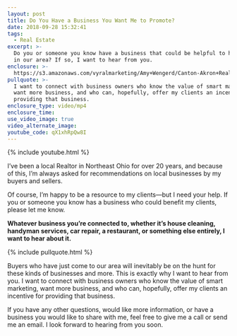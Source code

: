 ```yaml
---
layout: post
title: Do You Have a Business You Want Me to Promote?
date: 2018-09-28 15:32:41
tags:
  - Real Estate
excerpt: >-
  Do you or someone you know have a business that could be helpful to homeowners
  in our area? If so, I want to hear from you.
enclosure: >-
  https://s3.amazonaws.com/vyralmarketing/Amy+Wengerd/Canton-Akron+Real+Estate+Agent-+I%2527m+Looking+for+Businesses+That+Can+Help+Our+Buyers+and+Sellers.mp4
pullquote: >-
  I want to connect with business owners who know the value of smart marketing,
  want more business, and who can, hopefully, offer my clients an incentive for
  providing that business.
enclosure_type: video/mp4
enclosure_time:
use_video_image: true
video_alternate_image:
youtube_code: qX1xhRpQw8I
---
```


{% include youtube.html %}

I’ve been a local Realtor in Northeast Ohio for over 20 years, and because of this, I’m always asked for recommendations on local businesses by my buyers and sellers.

Of course, I’m happy to be a resource to my clients—but I need your help. If you or someone you know has a business who could benefit my clients, please let me know.

**Whatever business you’re connected to, whether it’s house cleaning, handyman services, car repair, a restaurant, or something else entirely, I want to hear about it.**

{% include pullquote.html %}

Buyers who have just come to our area will inevitably be on the hunt for these kinds of businesses and more. This is exactly why I want to hear from you. I want to connect with business owners who know the value of smart marketing, want more business, and who can, hopefully, offer my clients an incentive for providing that business.

If you have any other questions, would like more information, or have a business you would like to share with me, feel free to give me a call or send me an email. I look forward to hearing from you soon.

&nbsp;
